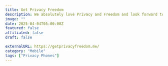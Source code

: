 ```yaml
---
title: Get Privacy Freedom
description: We absolutely love Privacy and Freedom and look forward to YOU joining the Privacy Revolution!
image: ""
date: 2025-04-04T05:00:00Z
featured: false
affiliated: false
draft: false

externalURL: https://getprivacyfreedom.me/
category: "Mobile"
tags: ["Privacy Phones"]
---
```

